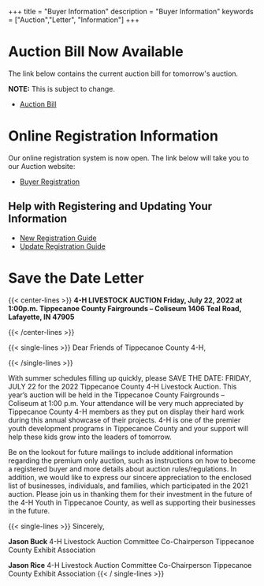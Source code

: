 +++
title = "Buyer Information"
description = "Buyer Information"
keywords = ["Auction","Letter", "Information"]
+++

# Auction Bill Now Available

The link below contains the current auction bill for tomorrow's auction. 

**NOTE:** This is subject to change. 

* [Auction Bill](/files/2022-auction-bill.pdf)


# Online Registration Information

Our online registration system is now open. The link below will take you to our Auction website:

* [Buyer Registration](https://tippecanoe.fairwire.com/default.aspx)

## Help with Registering and Updating Your Information

* [New Registration Guide](/auction/buyers/register)
* [Update Registration Guide](/auction/buyers/update)



# Save the Date Letter

{{< center-lines >}}
<strong>4-H LIVESTOCK AUCTION
Friday, July 22, 2022 at 1:00p.m.
Tippecanoe County Fairgrounds – Coliseum
1406 Teal Road, Lafayette, IN 47905</strong>

{{< /center-lines >}}

{{< single-lines >}}
Dear Friends of Tippecanoe County 4-H,

{{< /single-lines >}}

With summer schedules filling up quickly, please SAVE THE DATE: FRIDAY, JULY 22 for the 2022 Tippecanoe County 4-H Livestock Auction. This year’s auction will be held in the Tippecanoe County Fairgrounds – Coliseum at 1:00 p.m. Your attendance will be very much appreciated by Tippecanoe County 4-H members as they put on display their hard work during this annual showcase of their projects. 4-H is one of the premier youth development programs in Tippecanoe County and your support will help these kids grow into the leaders of tomorrow.

Be on the lookout for future mailings to include additional information regarding the premium only auction, such as instructions on how to become a registered buyer and more details about auction rules/regulations. In addition, we would like to express our sincere appreciation to the enclosed list of businesses, individuals, and families, which participated in the 2021 auction. Please join us in thanking them for their investment in the future of the 4-H Youth in Tippecanoe County, as well as supporting their businesses in the future.


{{< single-lines >}}
Sincerely,

<strong>Jason Buck</strong>
4-H Livestock Auction Committee Co-Chairperson
Tippecanoe County Exhibit Association

<strong>Jason Rice</strong>
4-H Livestock Auction Committee Co-Chairperson
Tippecanoe County Exhibit Association
{{< / single-lines >}}

